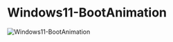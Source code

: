 # Windows11-BootAnimation
 
![Windows11-BootAnimation](https://github.com/user-attachments/assets/57dce0cf-5310-4262-8aa6-dbd8dcfe3382)
